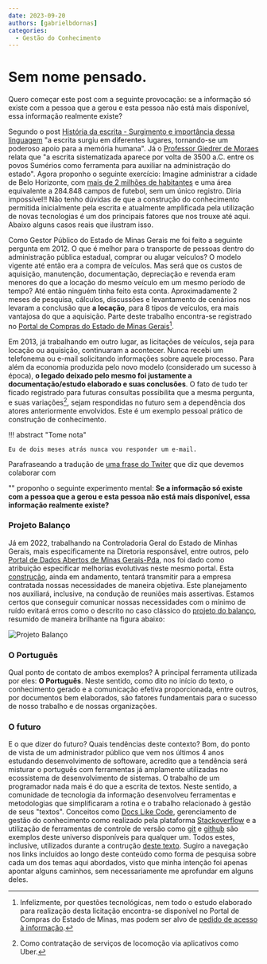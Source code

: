 ```yaml
---
date: 2023-09-20
authors: [gabrielbdornas]
categories:
  - Gestão do Conhecimento
---
```


# Sem nome pensado.

Quero começar este post com a seguinte provocação: se a informação só existe com a pessoa que a gerou e esta pessoa não está mais disponível, essa informação realmente existe?

<!-- more -->

Segundo o post [História da escrita - Surgimento e importância dessa linguagem](https://educacao.uol.com.br/disciplinas/portugues/historia-da-escrita-surgimento-e-importancia-dessa-linguagem.htm#:~:text=O%20uso%20da%20escrita%20deu,apoio%20para%20a%20mem%C3%B3ria%20humana) "a escrita surgiu em diferentes lugares, tornando-se um poderoso apoio para a memória humana".
Já o [Professor Giedrer de Moraes](https://www.youtube.com/watch?v=oRjv7iOgKrw) relata que "a escrita sistematizada aparece  por volta de 3500 a.C. entre os povos Sumérios como ferramenta para auxiliar na administração do estado".
Agora proponho o seguinte exercício:
Imagine administrar a cidade de Belo Horizonte, com [mais de 2 milhões de habitantes](https://cidades.ibge.gov.br/brasil/mg/belo-horizonte/panorama) e uma área equivalente a 284.848 campos de futebol, sem um único registro.
Diria impossível!!
Não tenho dúvidas de que a construção do conhecimento permitida inicialmente pela escrita e atualmente amplificada pela utilização de novas tecnologias é um dos principais fatores que nos trouxe até aqui.
Abaixo alguns casos reais que ilustram isso.

Como Gestor Público do Estado de Minas Gerais me foi feito a seguinte pergunta em 2012.
O que é melhor para o transporte de pessoas dentro do administração pública estadual, comprar ou alugar veículos?
O modelo vigente até então era a compra de veículos.
Mas será que os custos de aquisição, manutenção, documentação, depreciação e revenda eram menores do que a locação do mesmo veículo em um mesmo período de tempo?
Até então ninguém tinha feito esta conta.
Aproximadamente 2 meses de pesquisa, cálculos, discussões e levantamento de cenários nos levaram a conclusão que **a locação**, para 8 tipos de veículos, era mais vantajosa do que a aquisição.
Parte deste trabalho encontra-se registrado no [Portal de Compras do Estado de Minas Gerais](https://www.registrodeprecos.mg.gov.br/aasi/do/selecionarRP?metodo=selecionarPub&id=1104)[^1].

Em 2013, já trabalhando em outro lugar, as licitações de veículos, seja para locação ou aquisição, continuaram a acontecer.
Nunca recebi um telefonema ou e-mail solicitando informações sobre aquele processo.
Para além da economia produzida pelo novo modelo (considerado um sucesso à época), **o legado deixado pelo mesmo foi justamente a documentação/estudo elaborado e suas conclusões**.
O fato de tudo ter ficado registrado para futuras consultas possibilita que a mesma pergunta, e suas variações[^2], sejam respondidas no futuro sem a dependência dos atores anteriormente envolvidos.
Este é um exemplo pessoal prático de construção de conhecimento.

!!! abstract "Tome nota"

    Eu de dois meses atrás nunca vou responder um e-mail.

Parafraseando a tradução de [uma frase do Twiter](https://twitter.com/kcranstn/status/370914072511791104?s=20&t=wx5kXUFfGkfPAS_ycb_Qvg) que diz que devemos colaborar com



"" proponho o seguinte experimento mental: **Se a informação só existe com a pessoa que a gerou e esta pessoa não está mais disponível, essa informação realmente existe?**

### Projeto Balanço

Já em 2022, trabalhando na Controladoria Geral do Estado de Minhas Gerais, mais especificamente na Diretoria responsável, entre outros, pelo [Portal de Dados Abertos de Minas Gerais-Pda](https://dados.mg.gov.br/), nos foi dado como atribuição especificar melhorias evolutivas neste mesmo portal.
Esta [construção](https://transparencia-mg.github.io/viz-metadados-frictionless/), ainda em andamento, tentará transmitir para a empresa contratada nossas necessidades de maneira objetiva.
Este planejamento nos auxiliará, inclusive, na condução de reuniões mais assertivas.
Estamos certos que conseguir comunicar nossas necessidades com o mínimo de ruído evitará erros como o descrito no caso clássico do [projeto do balanço](http://calvinberschscherer.blogspot.com/2014/06/projeto-balanco-no-agile.html), resumido de maneira brilhante na figura abaixo:

![Projeto Balanço](http://3.bp.blogspot.com/-Cbwq6PoXpUY/U4Pq3Wxf2RI/AAAAAAAAEqk/sMUUXgOXTyY/s1600/projeto.jpg)

### O Português

Qual ponto de contato de ambos exemplos?
A principal ferramenta utilizada por eles: **O Português**.
Neste sentido, como dito no início do texto, o conhecimento gerado e a comunicação efetiva proporcionada, entre outros, por documentos bem elaborados, são fatores fundamentais para o sucesso de nosso trabalho e de nossas organizações.

### O futuro

E o que dizer do futuro?
Quais tendências deste contexto?
Bom, do ponto de vista de um administrador público que vem nos últimos 4 anos estudando desenvolvimento de softoware, acredito que a tendência será misturar o português com ferramentas já amplamente utilizadas no ecossistema de desenvolvimento de sistemas.
O trabalho de um programador nada mais é do que a escrita de textos.
Neste sentido, a comunidade de tecnologia da informação desenvolveu ferramentas e metodologias que simplificaram a rotina e o trabalho relacionado à gestão de seus "textos".
Conceitos como [Docs Like Code](https://www.docslikecode.com/), gerenciamento de gestão do conhecimento como realizado pela plataforma [Stackoverflow](https://stackoverflow.com/) e a utilização de ferramentas de controle de versão como [git](https://git-scm.com/) e [github](https://github.com/) são exemplos deste universo disponíveis para qualquer um.
Todos estes, inclusive, utilizados durante a contrução [deste texto](https://github.com/gabrielbdornas/portugues-vida-profissional/).
Sugiro a navegação nos links incluídos ao longo deste conteúdo como forma de pesquisa sobre cada um dos temas aqui abordados, visto que minha intenção foi apenas apontar alguns caminhos, sem necessariamente me aprofundar em alguns deles.

[^1]: Infelizmente, por questões tecnológicas, nem todo o estudo elaborado para realização desta licitação encontra-se disponível no Portal de Compras do Estado de Minas, mas podem ser alvo de [pedido de acesso à informação](http://www.acessoainformacao.mg.gov.br/sistema/site/index.html?ReturnUrl=%2fsistema%2f).
[^2]: Como contratação de serviços de locomoção via aplicativos como Uber.
